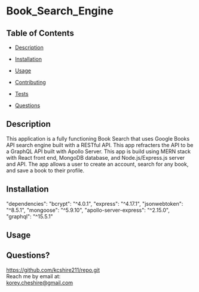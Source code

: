# Book_Search_Engine
  
## Table of Contents
* [Description](#description)
* [Installation](#installation)
* [Usage](#usage)
* [Contributing](#contributing)
* [Tests](#tests)

* [Questions](#questions)

## Description
This application is a fully functioning Book Search that uses Google Books API search engine built with a RESTful API. This app refracters the API to be a GraphQL API built with Apollo Server. This app is build using MERN stack with React front end, MongoDB database, and Node.js/Express.js server and API. The app allows a user to create an account, search for any book, and save a book to their profile.
## Installation
 "dependencies": 
    "bcrypt": "^4.0.1",
    "express": "^4.17.1",
    "jsonwebtoken": "^8.5.1",
    "mongoose": "^5.9.10",
    "apollo-server-express": "^2.15.0",
    "graphql": "^15.5.1"
## Usage

## Questions?
https://github.com/kcshire211/repo.git <br>
Reach me by email at: <br> korey.cheshire@gmail.com

